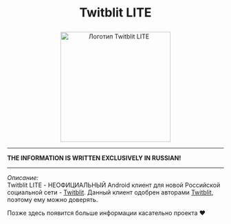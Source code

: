 ﻿# <p align="center">Twitblit LITE</p>

<p align="center"><image src="./tbliteico.png" alt="Логотип Twitblit LITE" width="256"></p>

** **

**THE INFORMATION IS WRITTEN EXCLUSIVELY IN RUSSIAN!**

** **

*Описание:*  
Twitblit LITE - НЕОФИЦИАЛЬНЫЙ Android клиент для новой Российской социальной сети - [Twitblit](https://twitblit.ru/). Данный клиент одобрен авторами [Twitblit](https://twitblit.ru/), поэтому ему можно доверять.

Позже здесь появится больше информации касательно проекта ❤


